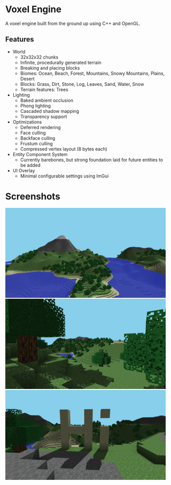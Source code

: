 # Voxel Engine

A voxel engine built from the ground up using C++ and OpenGL. 

## Features
- World
  - 32x32x32 chunks
  - Infinite, procedurally generated terrain
  - Breaking and placing blocks
  - Biomes: Ocean, Beach, Forest, Mountains, Snowy Mountains, Plains, Desert
  - Blocks: Grass, Dirt, Stone, Log, Leaves, Sand, Water, Snow
  - Terrain features: Trees
- Lighting
  - Baked ambient occlusion
  - Phong lighting
  - Cascaded shadow mapping
  - Transparency support
- Optimizations
  - Deferred rendering
  - Face culling
  - Backface culling
  - Frustum culling
  - Compressed vertex layout (8 bytes each)
- Entity Component System
  - Currently barebones, but strong foundation laid for future entities to be added
- UI Overlay
  - Minimal configurable settings using ImGui 

 # Screenshots 
 ![Screenshot 1](Screenshots/Screenshot1.png)
 ![Screenshot 2](Screenshots/Screenshot2.png)
 ![Screenshot 3](Screenshots/Screenshot3.png)
